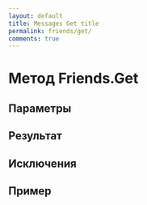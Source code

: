 ```yaml
---
layout: default
title: Messages Get title
permalink: friends/get/
comments: true
---
```


# Метод Friends.Get

## Параметры

## Результат

## Исключения

## Пример
```csharp

```
